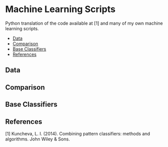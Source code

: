 # Machine Learning Scripts <!-- omit in toc --> 

Python translation of the code available at [1] and many of my own machine learning scripts.
- [Data](#data)
- [Comparison](#comparison)
- [Base Classifiers](#base-classifiers)
- [References](#references)

## Data

## Comparison

## Base Classifiers

## References

[1] Kuncheva, L. I. (2014). Combining pattern classifiers: methods and algorithms. John Wiley & Sons.